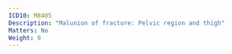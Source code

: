 ```yaml
---
ICD10: M8405
Description: "Malunion of fracture: Pelvic region and thigh"
Matters: No
Weight: 0
---
```

